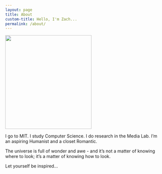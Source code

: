 ```yaml
---
layout: page
title: About
custom-title: Hello, I'm Zach...
permalink: /about/
---
```


<img src="{{ site.url}}/images/pages/me_about.png" class="img-circle rounded mx-auto d-block" height="300" width="275">

I go to MIT. I study Computer Science. I do research in the Media Lab. I’m an aspiring Humanist and a closet Romantic.

The universe is full of wonder and awe - and it’s not a matter of knowing where to look; it’s a matter of knowing how to look.

Let yourself be inspired…
